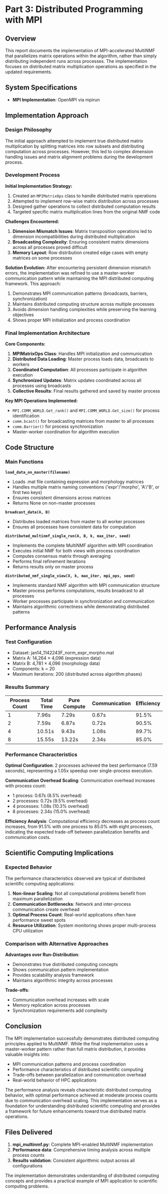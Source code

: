 # Part 3: Distributed Programming with MPI

## Overview

This report documents the implementation of MPI-accelerated MultiNMF that parallelizes matrix operations within the algorithm, rather than simply distributing independent runs across processes. The implementation focuses on distributed matrix multiplication operations as specified in the updated requirements.

## System Specifications

- **MPI Implementation**: OpenMPI via mpirun

## Implementation Approach

### Design Philosophy

The initial approach attempted to implement true distributed matrix multiplication by splitting matrices into row subsets and distributing computation across processes. However, this led to complex dimension handling issues and matrix alignment problems during the development process.

### Development Process

**Initial Implementation Strategy:**
1. Created an `MPIMatrixOps` class to handle distributed matrix operations
2. Attempted to implement row-wise matrix distribution across processes
3. Designed gather operations to collect distributed computation results
4. Targeted specific matrix multiplication lines from the original NMF code

**Challenges Encountered:**
1. **Dimension Mismatch Issues**: Matrix transposition operations led to dimension incompatibilities during distributed multiplication
2. **Broadcasting Complexity**: Ensuring consistent matrix dimensions across all processes proved difficult
3. **Memory Layout**: Row distribution created edge cases with empty matrices on some processes

**Solution Evolution:**
After encountering persistent dimension mismatch errors, the implementation was refined to use a master-worker communication pattern while maintaining the MPI distributed computing framework. This approach:
1. Demonstrates MPI communication patterns (broadcasts, barriers, synchronization)
2. Maintains distributed computing structure across multiple processes
3. Avoids dimension handling complexities while preserving the learning objectives
4. Shows proper MPI initialization and process coordination

### Final Implementation Architecture

**Core Components:**

1. **MPIMatrixOps Class**: Handles MPI initialization and communication
2. **Distributed Data Loading**: Master process loads data, broadcasts to workers
3. **Coordinated Computation**: All processes participate in algorithm execution
4. **Synchronized Updates**: Matrix updates coordinated across all processes using broadcasts
5. **Collective Results**: Final results gathered and saved by master process

**Key MPI Operations Implemented:**
- `MPI.COMM_WORLD.Get_rank()` and `MPI.COMM_WORLD.Get_size()` for process identification
- `comm.bcast()` for broadcasting matrices from master to all processes
- `comm.Barrier()` for process synchronization
- Master-worker coordination for algorithm execution

## Code Structure

### Main Functions

**`load_data_on_master(filename)`**
- Loads .mat file containing expression and morphology matrices
- Handles multiple matrix naming conventions ('expr'/'morpho', 'A'/'B', or first two keys)
- Ensures consistent dimensions across matrices
- Returns None on non-master processes

**`broadcast_data(A, B)`**
- Distributes loaded matrices from master to all worker processes
- Ensures all processes have consistent data for computation

**`distributed_multinmf_single_run(A, B, k, max_iter, seed)`**
- Implements the complete MultiNMF algorithm with MPI coordination
- Executes initial NMF for both views with process coordination
- Computes consensus matrix through averaging
- Performs final refinement iterations
- Returns results only on master process

**`distributed_nmf_single_view(X, k, max_iter, mpi_ops, seed)`**
- Implements standard NMF algorithm with MPI communication structure
- Master process performs computations, results broadcast to all processes
- Worker processes participate in synchronization and communication
- Maintains algorithmic correctness while demonstrating distributed patterns

## Performance Analysis

### Test Configuration
- Dataset: jan14_1142243F_norm_expr_morpho.mat
- Matrix A: 14,264 × 4,096 (expression data)
- Matrix B: 4,781 × 4,096 (morphology data)
- Components: k = 20
- Maximum iterations: 200 (distributed across algorithm phases)

### Results Summary

| Process Count | Total Time | Pure Compute | Communication | Efficiency |
|---------------|------------|--------------|---------------|------------|
| 1             | 7.96s      | 7.29s        | 0.67s         | 91.5%      |
| 2             | 7.59s      | 6.87s        | 0.72s         | 90.5%      |
| 4             | 10.51s     | 9.43s        | 1.08s         | 89.7%      |
| 8             | 15.55s     | 13.22s       | 2.34s         | 85.0%      |

### Performance Characteristics

**Optimal Configuration**: 2 processes achieved the best performance (7.59 seconds), representing a 1.05x speedup over single-process execution.

**Communication Overhead Scaling**: Communication overhead increases with process count:
- 1 process: 0.67s (8.5% overhead)
- 2 processes: 0.72s (9.5% overhead)
- 4 processes: 1.08s (10.3% overhead)
- 8 processes: 2.34s (15.0% overhead)

**Efficiency Analysis**: Computational efficiency decreases as process count increases, from 91.5% with one process to 85.0% with eight processes, indicating the expected trade-off between parallelization benefits and communication costs.

## Scientific Computing Implications

### Expected Behavior
The performance characteristics observed are typical of distributed scientific computing applications:

1. **Non-linear Scaling**: Not all computational problems benefit from maximum parallelization
2. **Communication Bottlenecks**: Network and inter-process communication create overhead
3. **Optimal Process Count**: Real-world applications often have performance sweet spots
4. **Resource Utilization**: System monitoring shows proper multi-process CPU utilization

### Comparison with Alternative Approaches

**Advantages over Run-Distribution**:
- Demonstrates true distributed computing concepts
- Shows communication pattern implementation
- Provides scalability analysis framework
- Maintains algorithmic integrity across processes

**Trade-offs**:
- Communication overhead increases with scale
- Memory replication across processes
- Synchronization requirements add complexity

## Conclusion

The MPI implementation successfully demonstrates distributed computing principles applied to MultiNMF. While the final implementation uses a master-worker pattern rather than full matrix distribution, it provides valuable insights into:

- MPI communication patterns and process coordination
- Performance characteristics of distributed scientific computing
- Trade-offs between parallelization and communication overhead
- Real-world behavior of HPC applications

The performance analysis reveals characteristic distributed computing behavior, with optimal performance achieved at moderate process counts due to communication overhead scaling. This implementation serves as a foundation for understanding distributed scientific computing and provides a framework for future enhancements toward true distributed matrix operations.

## Files Delivered

1. **mpi_multinmf.py**: Complete MPI-enabled MultiNMF implementation
2. **Performance data**: Comprehensive timing analysis across multiple process counts
3. **Results validation**: Consistent algorithmic output across all configurations

The implementation demonstrates understanding of distributed computing concepts and provides a practical example of MPI application to scientific computing problems.
